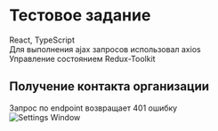 # Тестовое задание

React, TypeScript \
Для выполнения ajax запросов использовал axios \
Управление состоянием Redux-Toolkit

## Получение контакта организации

Запрос по endpoint возвращает 401 ошибку \
![Settings Window](https://raw.github.com/DemaJS/agent/master/Screenshot.png)
